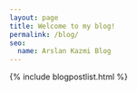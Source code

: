 ```yaml
---
layout: page
title: Welcome to my blog!
permalink: /blog/
seo:
  name: Arslan Kazmi Blog
---
```


{% include blogpostlist.html %}
